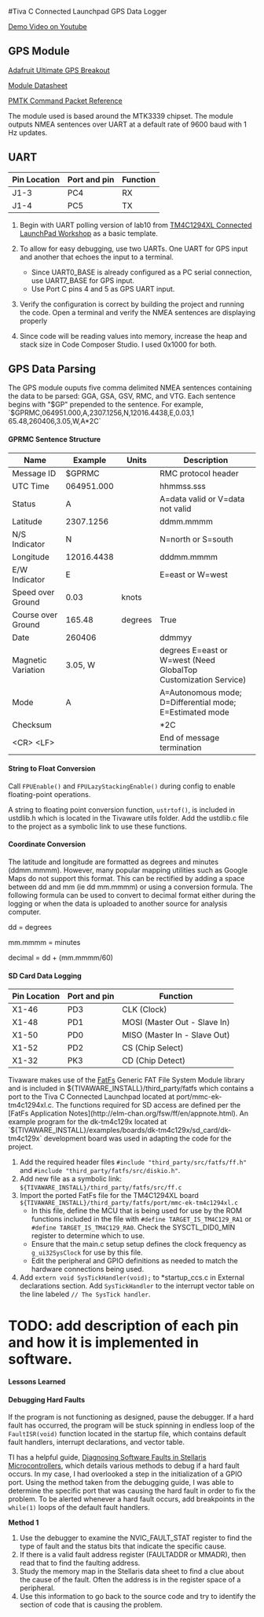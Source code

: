 #Tiva C Connected Launchpad GPS Data Logger

[Demo Video on Youtube](http://youtu.be/Iqw6D-W27hI)

## GPS Module

[Adafruit Ultimate GPS Breakout](https://www.adafruit.com/products/746)

[Module Datasheet](https://www.adafruit.com/datasheets/GlobalTop-FGPMMOPA6H-Datasheet-V0A.pdf)

[PMTK Command Packet Reference](https://www.adafruit.com/datasheets/PMTK_A11.pdf)

The module used is based around the MTK3339 chipset. The module outputs NMEA sentences over UART at a default rate of 9600 baud with 1 Hz updates.

## UART

Pin Location  | Port and pin | Function
------------- | -------------|----------
J1-3          | PC4          | RX
J1-4          | PC5          | TX

1. Begin with UART polling version of lab10 from [TM4C1294XL Connected LaunchPad Workshop](http://processors.wiki.ti.com/index.php/Creating_IoT_Solutions_with_the_TM4C1294XL_Connected_LaunchPad_Workshop) as a basic template.
2. To allow for easy debugging, use two UARTs. One UART for GPS input and another that echoes the input to a terminal.
    * Since UART0_BASE is already configured as a PC serial connection, use UART7_BASE for GPS input.
    * Use Port C pins 4 and 5 as GPS UART input.

3. Verify the configuration is correct by building the project and running the code. Open a terminal and verify the NMEA sentences are displaying properly

4. Since code will be reading values into memory, increase the heap and stack size in Code Composer Studio. I used 0x1000 for both.

## GPS Data Parsing

The GPS module ouputs five comma delimited NMEA sentences containing the data to be parsed: GGA, GSA, GSV, RMC, and VTG. Each sentence begins with "$GP" prepended to the sentence. For example, `$GPRMC,064951.000,A,2307.1256,N,12016.4438,E,0.03,1 65.48,260406,3.05,W,A*2C`

#### GPRMC Sentence Structure

Name                  | Example    | Units   |  Description
----------------------|------------|---------|--------------
Message ID            | $GPRMC     |         | RMC protocol header
UTC Time              | 064951.000 |         | hhmmss.sss
Status                | A          |         | A=data valid or V=data not valid
Latitude              | 2307.1256  |         | ddmm.mmmm
N/S Indicator         | N          |         | N=north or S=south
Longitude             | 12016.4438 |         | dddmm.mmmm
E/W Indicator         | E          |         | E=east or W=west
Speed over Ground     | 0.03       | knots   |
Course over Ground    | 165.48     | degrees | True
Date                  | 260406     |         | ddmmyy
Magnetic Variation    | 3.05, W    |         | degrees E=east or W=west (Need GlobalTop Customization Service)
Mode                  | A          |         | A=Autonomous mode; D=Differential mode; E=Estimated mode
Checksum              |            |         | *2C
&lt;CR&gt; &lt;LF&gt; |            |         | End of message termination

#### String to Float Conversion
Call `FPUEnable()` and `FPULazyStackingEnable()` during config to enable floating-point operations.

A string to floating point conversion function, `ustrtof()`, is included in ustdlib.h which is located in the Tivaware utils folder.  Add the ustdlib.c file to the project as a symbolic link to use these functions.

#### Coordinate Conversion

The latitude and longitude are formatted as degrees and minutes (ddmm.mmmm). However, many popular mapping utilities such as Google Maps do not support this format. This can be rectified by adding a space between dd and mm (ie dd mm.mmmm) or using a conversion formula. The following formula can be used to convert to decimal format either during the logging or when the data is uploaded to another source for analysis computer.

dd = degrees

mm.mmmm = minutes

decimal = dd + (mm.mmmm/60)


#### SD Card Data Logging

Pin Location  | Port and pin | Function
------------- | -------------|----------
X1-46         | PD3          | CLK (Clock)
X1-48         | PD1          | MOSI (Master Out - Slave In)
X1-50         | PD0          | MISO (Master In - Slave Out)
X1-52         | PD2          | CS (Chip Select)
X1-32         | PK3          | CD (Chip Detect)

Tivaware makes use of the [FatFs](http://elm-chan.org/fsw/ff/00index_e.html) Generic FAT File System Module library and is included in ${TIVAWARE_INSTALL}/third_party/fatfs which contains a port to the Tiva C Connected Launchpad located at port/mmc-ek-tm4c1294xl.c. The functions required for SD access are defined per the [FatFs Application Notes](http://elm-chan.org/fsw/ff/en/appnote.html).  An example program for the dk-tm4c129x located at `${TIVAWARE_INSTALL}/examples/boards/dk-tm4c129x/sd_card/dk-tm4c129x` development board was used in adapting the code for the project.

1. Add the required header files `#include "third_party/src/fatfs/ff.h"` and `#include "third_party/fatfs/src/diskio.h"`.
2. Add new file as a symbolic link: `${TIVAWARE_INSTALL}/third_party/fatfs/src/ff.c`
3. Import the ported FatFs file for the TM4C1294XL board `${TIVAWARE_INSTALL}/third_party/fatfs/port/mmc-ek-tm4c1294xl.c`
    * In this file, define the MCU that is being used for use by the ROM functions included in the file with `#define TARGET_IS_TM4C129_RA1` or `#define TARGET_IS_TM4C129_RA0`. Check the SYSCTL_DID0_MIN register to determine which to use.
    * Ensure that the main.c setup setup defines the clock frequency as `g_ui32SysClock` for use by this file.
    * Edit the peripheral and GPIO definitions as needed to match the hardware connections being used.
4. Add `extern void SysTickHandler(void);` to *startup_ccs.c in External declarations section. Add `SysTickHandler` to the interrupt vector table on the line labeled `// The SysTick handler`.

# TODO: add description of each pin and how it is implemented in software.

#### Lessons Learned

#### Debugging Hard Faults
If the program is not functioning as designed, pause the debugger. If a hard fault has occurred, the program will be stuck spinning in endless loop of the `FaultISR(void)` function located in the startup file, which contains default fault handlers, interrupt declarations, and vector table.

TI has a helpful guide, [Diagnosing Software Faults in Stellaris Microcontrollers](http://www.ti.com/lit/an/spma043/spma043.pdf), which details various methods to debug if a hard fault occurs. In my case, I had overlooked a step in the initialization of a GPIO port. Using the method taken from the debugging guide, I was able to determine the specific port that was causing the hard fault in order to fix the problem. To be alerted whenever a hard fault occurs, add breakpoints in the `while(1)` loops of the default fault handlers.

**Method 1**
1. Use the debugger to examine the NVIC_FAULT_STAT register to find the type of fault and the status bits that indicate the specific cause.
2. If there is a valid fault address register (FAULTADDR or MMADR), then read that to find the faulting address.
3. Study the memory map in the Stellaris data sheet to find a clue about the cause of the fault. Often the address is in the register space of a peripheral.
4. Use this information to go back to the source code and try to identify the section of code that is causing the problem.
